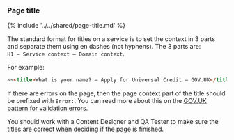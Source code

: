 ### Page title

{% include '../../shared/page-title.md' %}

The standard format for titles on a service is to set the context in 3 parts and separate them using en dashes (not hyphens). The 3 parts are:  
`H1 – Service context – Domain context`.

For example:
```html
~~<title>What is your name? – Apply for Universal Credit – GOV.UK</title>
```

If there are errors on the page, then the page context part of the title should be prefixed with `Error:`. You can read more about this on the [GOV.UK pattern for validation errors](https://design-system.service.gov.uk/patterns/validation/).

You should work with a Content Designer and QA Tester to make sure the titles are correct when deciding if the page is finished.
